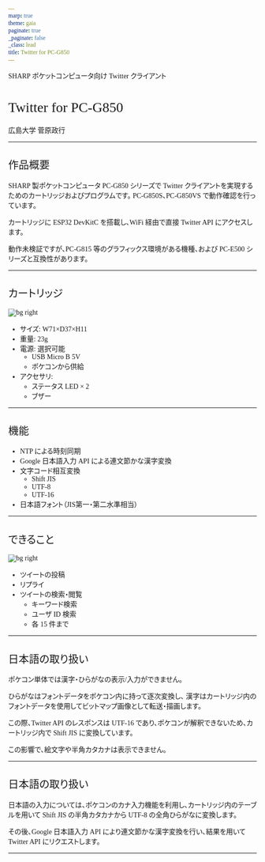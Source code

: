 ```yaml
---
marp: true
theme: gaia
paginate: true
_paginate: false
_class: lead
title: Twitter for PC-G850
---
```


<style>
* {
    font-family: "M PLUS 1";
    font-feature-settings: "palt";
}
h1, h2, h3{
    font-weight: normal;
}
p {
    margin-bottom: 0.8rem;
}
section {
    background-color: #efefef;
}
</style>

SHARP ポケットコンピュータ向け Twitter クライアント
# Twitter for PC-G850

広島大学 菅原政行

---

## 作品概要

SHARP 製ポケットコンピュータ PC-G850 シリーズで Twitter クライアントを実現するためのカートリッジおよびプログラムです。
PC-G850S、PC-G850VS で動作確認を行っています。

カートリッジに ESP32 DevKitC を搭載し、WiFi 経由で直接 Twitter API にアクセスします。

動作未検証ですが、PC-G815 等のグラフィックス環境がある機種、および PC-E500 シリーズと互換性があります。

---

## カートリッジ

![bg right](https://protopedia.net/pic/ad5fbf77-0184-49a7-ab0c-d4f7187d26f5.jpg)

- サイズ: W71×D37×H11
- 重量: 23g
- 電源: 選択可能
    - USB Micro B 5V
    - ポケコンから供給
- アクセサリ:
    - ステータス LED × 2
    - ブザー

---

## 機能

- NTP による時刻同期
- Google 日本語入力 API による連文節かな漢字変換
- 文字コード相互変換
    - Shift JIS
    - UTF-8
    - UTF-16
- 日本語フォント（JIS第一・第二水準相当）

---

## できること

![bg right](https://protopedia.net/pic/98148494-dc13-453f-bbc5-091ad4084399.jpg)

- ツイートの投稿
- リプライ
- ツイートの検索・閲覧
    - キーワード検索
    - ユーザ ID 検索
    - 各 15 件まで

---

## 日本語の取り扱い

ポケコン単体では漢字・ひらがなの表示/入力ができません。

ひらがなはフォントデータをポケコン内に持って逐次変換し、
漢字はカートリッジ内のフォントデータを使用してビットマップ画像として転送・描画します。

この際、Twitter API のレスポンスは UTF-16 であり、ポケコンが解釈できないため、カートリッジ内で Shift JIS に変換しています。

この影響で、絵文字や半角カタカナは表示できません。

---

## 日本語の取り扱い

日本語の入力については、ポケコンのカナ入力機能を利用し、カートリッジ内のテーブルを用いて Shift JIS の半角カタカナから UTF-8 の全角ひらがなに変換します。

その後、Google 日本語入力 API により連文節かな漢字変換を行い、結果を用いて Twitter API にリクエストします。

---

